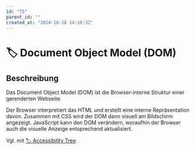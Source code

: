 ```yaml
---
id: "75"
parent_id: ""
created_at: "2024-10-28 14:10:32"
---
```


# 🏷️ Document Object Model (DOM)

## Beschreibung

Das Document Object Model (DOM) ist die Browser-interne Struktur einer gerenderten Webseite.

Der Browser interpretiert das HTML und erstellt eine interne Repräsentation davon. Zusammen mit CSS wird der DOM dann visuell am Bildschirm angezeigt. JavaScript kann den DOM verändern, woraufhin der Browser auch die visuelle Anzeige entsprechend aktualisiert.

Vgl. mit [🏷️ Accessibility Tree](/de/tags/document-object-model-dom/accessibility-tree).